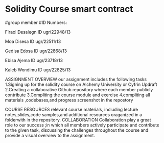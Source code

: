# Solidity Course smart contract
#group member       #ID Numbers:

Firaol Desalegn   ID ugr/22948/13

Moa Disesa        ID ugr/22511/13

Gedisa Edosa      ID ugr/22868/13

Ebisa Ajema       ID ugr/23718/13

Kaleb Wondimu     ID ugr/22825/13


ASSIGNMENT OVERVIEW
our assignment includes the following tasks
1.Signing up for the solidity course on Alchemy University or Cyfrin Updraft
2.Creating a collaborative Github repository where each member publicly contribute
3.Compliting the course module and exercise
4.compliting all materials ,codebases,and progress screenshot in the repostory

COURSE RESOURCES
 relevant course materials, including lecture notes,slides,code samples,and additional resources oraganized in a folderwith in the repository.
 COLLABORATION
 Collaboration play a great role to our success ;in which all members actively participate and contribute to the given task, discussing the challenges throughout the course and provide a visual overview to the assignment.
